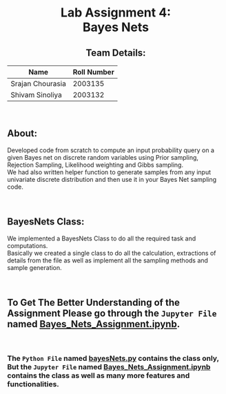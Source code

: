 <H1>
<center>
Lab Assignment 4: <br>
    Bayes Nets
</center>
</H1>

<center>
<H2> Team Details: </H2>
</center>
    
|      Name        |  Roll Number  |
|------------------|---------------|
| Srajan Chourasia |    2003135    |
| Shivam Sinoliya  |    2003132    |

<br>

## About: 
Developed code from scratch to compute an input probability query on a given Bayes net on discrete random variables using Prior sampling, Rejection Sampling, Likelihood weighting and Gibbs sampling. <br>
We had also written helper function to generate samples from any input univariate discrete distribution and then use it in your Bayes Net sampling code.

<br>

## BayesNets Class:
We implemented a BayesNets Class to do all the required task and computations.<br>
Basically we created a single class to do all the calculation, extractions of details from the file as well as implement all the sampling methods and sample generation.

<br>

## To Get The Better Understanding of the Assignment Please go through the `Jupyter File` named [Bayes_Nets_Assignment.ipynb](Bayes_Nets_Assignment.ipynb).

<br>

### The `Python File` named [bayesNets.py](bayesNets.py) contains the class only, But the `Jupyter File` named [Bayes_Nets_Assignment.ipynb](Bayes_Nets_Assignment.ipynb) contains the class as well as many more features and functionalities.